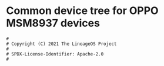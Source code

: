 # Common device tree for OPPO MSM8937 devices

```
#
# Copyright (C) 2021 The LineageOS Project
#
# SPDX-License-Identifier: Apache-2.0
#
```
